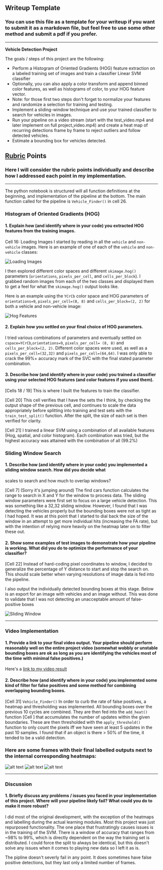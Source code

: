 ## Writeup Template
### You can use this file as a template for your writeup if you want to submit it as a markdown file, but feel free to use some other method and submit a pdf if you prefer.

---

**Vehicle Detection Project**

The goals / steps of this project are the following:

* Perform a Histogram of Oriented Gradients (HOG) feature extraction on a labeled training set of images and train a 
classifier Linear SVM classifier
* Optionally, you can also apply a color transform and append binned color features, as well as histograms of color, 
to your HOG feature vector. 
* Note: for those first two steps don't forget to normalize your features and randomize a selection for training and 
testing.
* Implement a sliding-window technique and use your trained classifier to search for vehicles in images.
* Run your pipeline on a video stream (start with the test_video.mp4 and later implement on full project_video.mp4) and 
create a heat map of recurring detections frame by frame to reject outliers and follow detected vehicles.
* Estimate a bounding box for vehicles detected.

[//]: # (Image References)
[image1]: ./writeup/Load.jpg
[image2]: ./writeup/Hog_Channels.jpg
[image3]: ./writeup/Sliding_Window.jpg
[image4]: ./writeup/Hmap1.JPG
[image5]: ./writeup/Hmap2.JPG
[image6]: ./writeup/Hmap3.JPG
[video1]: ./project_video.mp4

## [Rubric](https://review.udacity.com/#!/rubrics/513/view) Points
### Here I will consider the rubric points individually and describe how I addressed each point in my implementation.  

---
The python notebook is structured will all function definitions at the beginning, and implementation of the pipeline at 
the bottom. The main function called for the pipeline is `Vehicle_Finder()` in cell 26.


### Histogram of Oriented Gradients (HOG)

#### 1. Explain how (and identify where in your code) you extracted HOG features from the training images.

Cell 16: Loading Images
I started by reading in all the `vehicle` and `non-vehicle` images.  Here is an example of one of each of the `vehicle` 
and `non-vehicle` classes:

![Loading Images][image1]

I then explored different color spaces and different `skimage.hog()` parameters (`orientations`, `pixels_per_cell`, and 
`cells_per_block`).  I grabbed random images from each of the two classes and displayed them to get a feel for what the 
`skimage.hog()` output looks like.

Here is an example using the `YCrCb` color space and HOG parameters of `orientations=9`, `pixels_per_cell=(8, 8)` and 
`cells_per_block=(2, 2)` for both a vehicle and non-vehicle image:


![Hog Features][image2]

#### 2. Explain how you settled on your final choice of HOG parameters.

I tried various combinations of parameters and eventually settled on `cspace=YCrCb`,`orientations=9`, `pixels_per_cell=
(8, 8)` and `cells_per_block=(2, 2)`. Different color spaces were used, as well as a `pixels_per_cell=(32,32)` and 
`pixels_per_cell=(64,64)`. I was only able to crack the 99%+ accuracy mark of the SVC with the final stated parameter 
combination.

#### 3. Describe how (and identify where in your code) you trained a classifier using your selected HOG features (and color features if you used them).

[Cells 18 / 19]
This is where I built the features to train the classifier. 

[Cell 20]
This cell verifies that I have the sets the I think, by checking the output shape of the previous cell, and continues to 
scale the data appropriately before splitting into training and test sets with the `train_test_split()` function. After 
the split, the size of each set is then verified for clarity.

[Cell 21]
I trained a linear SVM using a combination of all available features (Hog, spatial, and color histogram). Each 
combination was tried, but the highest accuracy was attained with the combination of all (99.2%) 

### Sliding Window Search

#### 1. Describe how (and identify where in your code) you implemented a sliding window search.  How did you decide what
scales to search and how much to overlap windows?

[Cell 7] (Sorry it's jumping around)
The find cars function calculates the range to search in X and Y for the window to process data. The sliding window 
parameters were first set to focus on a large vehicle detection. This was something like a 32,32 sliding window. 
However, I found that I was detecting the vehicles properly but the bounding boxes were not as tight as I had hoped. It
was at this point that I started to dial back the size of the window in an attempt to get more individual hits 
(increasing the FA rate), but with the intention of relying more heavily on the heatmap later on to filter these out.

#### 2. Show some examples of test images to demonstrate how your pipeline is working.  What did you do to optimize the performance of your classifier?

[Cell 22]
Instead of hard-coding pixel coordinates to window, I decided to generalize the percentage of Y distance to start and 
stop the search on. This should scale better when varying resolutions of image data is fed into the pipeline. 

I also output the individually detected bounding boxes at this stage. Below is an export for an image with vehicles 
and an image without. This was done to validate that I was not detecting an unacceptable amount of false-positive boxes

![Sliding Window][image3]

---

### Video Implementation

#### 1. Provide a link to your final video output.  Your pipeline should perform reasonably well on the entire project video (somewhat wobbly or unstable bounding boxes are ok as long as you are identifying the vehicles most of the time with minimal false positives.)
Here's a [link to my video result](./project_output.mp4)


#### 2. Describe how (and identify where in your code) you implemented some kind of filter for false positives and some method for combining overlapping bounding boxes.

[Cell 31] `Vehicle_Finder()`
In order to curb the rate of false positives, a heatmap and thresholding was implemented. All bounding boxes over the
previous 10 cycles are combined. They are then fed into the `add_heat()` function [Cell ] that accumulates the number 
of updates within the given boundaries. These are then thresholded with the `apply_threshold()` function to only count
the pixels iff we have seen at least 5 updates in the past 10 samples. I found that if an object is there > 50% of the 
time, it tended to be a valid detection. 

### Here are some frames with their final labelled outputs next to the internal corresponding heatmaps:

![alt text][image4]
![alt text][image5]
![alt text][image6]

---

### Discussion

#### 1. Briefly discuss any problems / issues you faced in your implementation of this project.  Where will your pipeline likely fail?  What could you do to make it more robust?

I did most of the original development, with the exception of the heatmaps and labelling during the actual learning
modules. Most this project was just repurposed functionality. The one place that frustratingly causes issues is in the 
training of the SVM. There is a window of accuracy that ranges from ~98% to 99%, which is directly dependent on the 
way the training set is distributed. I could force the split to always be identical, but this doesn't solve any issues
when it comes to playing new data so I left it as is.

The pipline doesn't severly fail in any point. It does sometimes have false positive detections, but they last only a 
limited number of frames.
